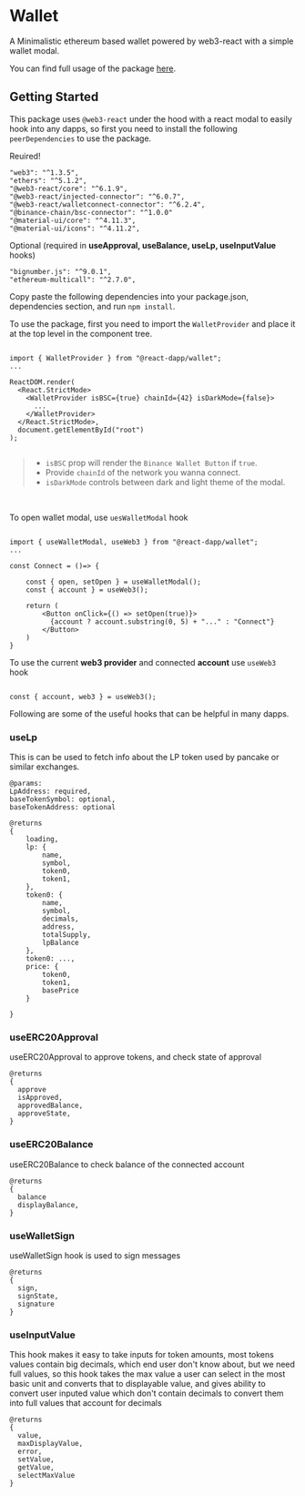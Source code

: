 # Wallet

A Minimalistic ethereum based wallet powered by web3-react with a simple wallet modal.

You can find full usage of the package [here](https://github.com/react-dapp/wallet/blob/main/src/index.js).

## Getting Started

This package uses `@web3-react` under the  hood with a react modal to easily hook into any dapps, so first you need to install the following `peerDependencies` to use the package.

Reuired!
```
"web3": "^1.3.5",
"ethers": "^5.1.2",
"@web3-react/core": "^6.1.9",
"@web3-react/injected-connector": "^6.0.7",
"@web3-react/walletconnect-connector": "^6.2.4",
"@binance-chain/bsc-connector": "^1.0.0"
"@material-ui/core": "^4.11.3",
"@material-ui/icons": "^4.11.2",

```
Optional (required in **useApproval, useBalance, useLp, useInputValue** hooks)
```
"bignumber.js": "^9.0.1",
"ethereum-multicall": "^2.7.0",
```


Copy paste the following dependencies into your package.json, dependencies section, and run `npm install`.  

    
To use the package, first you need to import the `WalletProvider` and place it at the top level in the component tree.

```

import { WalletProvider } from "@react-dapp/wallet";
...

ReactDOM.render(
  <React.StrictMode>
    <WalletProvider isBSC={true} chainId={42} isDarkMode={false}>
      ...
    </WalletProvider>
  </React.StrictMode>,
  document.getElementById("root")
);


```

> - `isBSC` prop will render the `Binance Wallet Button` if `true`.
> - Provide `chainId` of the network you wanna connect.
> - `isDarkMode` controls between dark and light theme of the modal.

<br/>  

To open wallet modal, use `uesWalletModal` hook

```

import { useWalletModal, useWeb3 } from "@react-dapp/wallet";
...

const Connect = ()=> {

    const { open, setOpen } = useWalletModal();
    const { account } = useWeb3();

    return (
        <Button onClick={() => setOpen(true)}>
          {account ? account.substring(0, 5) + "..." : "Connect"}
        </Button>
    )
}

```

To use the current **web3 provider** and connected **account** use `useWeb3` hook

```

const { account, web3 } = useWeb3();

```

Following are some of the useful hooks that can be helpful in many dapps.

### useLp
This is can be used to fetch info about the LP token used by pancake or similar exchanges.

```
@params: 
LpAddress: required,
baseTokenSymbol: optional, 
baseTokenAddress: optional

@returns
{
    loading,
    lp: {
        name,
        symbol,
        token0,
        token1,
    },
    token0: {
        name,
        symbol,
        decimals,
        address,
        totalSupply,
        lpBalance
    },
    token0: ...,
    price: {
        token0,
        token1,
        basePrice
    }

}
```

### useERC20Approval

useERC20Approval to approve tokens, and check state of approval

```
@returns 
{ 
  approve
  isApproved,
  approvedBalance,
  approveState,
}
```

### useERC20Balance

useERC20Balance to check balance of the connected account

```
@returns 
{ 
  balance
  displayBalance,
}
```

### useWalletSign

useWalletSign hook is used to sign messages

```
@returns
{
  sign,
  signState,
  signature
}
```

### useInputValue

This hook makes it easy to take inputs for token amounts, most tokens values contain big decimals, which end user don't know about, but we need full values, so this hook takes the max value a user can select in the most basic unit and converts that to displayable value, and gives ability to convert user inputed value which don't contain decimals to convert them into full values that account for decimals

```
@returns
{
  value,
  maxDisplayValue,
  error,
  setValue,
  getValue,
  selectMaxValue 
}
```